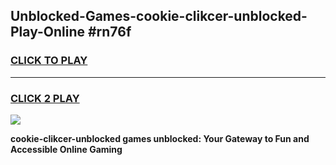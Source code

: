 
## Unblocked-Games-cookie-clikcer-unblocked-Play-Online #rn76f
<h3>
<a href="https://news.freeplayer.one?title=cookie-clikcer-unblocked&ref=3">CLICK TO PLAY</a></h3>
<hr>

<h3>
<a href="https://news.freeplayer.one?title=cookie-clikcer-unblocked&ref=3">CLICK 2 PLAY</a>
  
</h3>

<a href="https://news.freeplayer.one?title=cookie-clikcer-unblocked&ref=3"><img src="https://clearcache.store/games.png"></a>


**cookie-clikcer-unblocked games unblocked: Your Gateway to Fun and Accessible Online Gaming**

